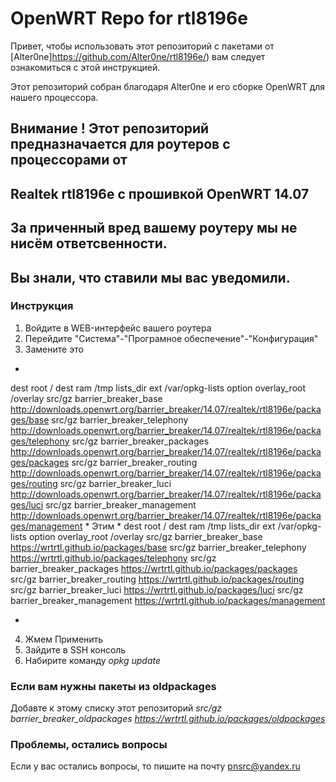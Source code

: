 # OpenWRT Repo for rtl8196e
Привет, чтобы использовать этот репозиторий с пакетами от [Alter0ne]https://github.com/Alter0ne/rtl8196e/) вам следует ознакомиться с этой инструкцией.

Этот репозиторий собран благодаря Alter0ne и его сборке OpenWRT для нашего процессора.

## Внимание ! Этот репозиторий предназначается для роутеров с процессорами от 
## Realtek  rtl8196e с прошивкой OpenWRT 14.07
## За приченный вред вашему роутеру мы не нисём ответсвенности. 
## Вы знали, что ставили мы вас уведомили.

### Инструкция
1. Войдите в WEB-интерфейс вашего роутера
2. Перейдите "Система"-"Програмное обеспечение"-"Конфигурация"
3. Замените это
  *
  dest root /
dest ram /tmp
lists_dir ext /var/opkg-lists
option overlay_root /overlay
src/gz barrier_breaker_base http://downloads.openwrt.org/barrier_breaker/14.07/realtek/rtl8196e/packages/base
src/gz barrier_breaker_telephony http://downloads.openwrt.org/barrier_breaker/14.07/realtek/rtl8196e/packages/telephony
src/gz barrier_breaker_packages http://downloads.openwrt.org/barrier_breaker/14.07/realtek/rtl8196e/packages/packages
src/gz barrier_breaker_routing http://downloads.openwrt.org/barrier_breaker/14.07/realtek/rtl8196e/packages/routing
src/gz barrier_breaker_luci http://downloads.openwrt.org/barrier_breaker/14.07/realtek/rtl8196e/packages/luci
src/gz barrier_breaker_management http://downloads.openwrt.org/barrier_breaker/14.07/realtek/rtl8196e/packages/management
  *
  Этим
  *
  dest root /
dest ram /tmp
lists_dir ext /var/opkg-lists
option overlay_root /overlay
src/gz barrier_breaker_base https://wrtrtl.github.io/packages/base
src/gz barrier_breaker_telephony https://wrtrtl.github.io/packages/telephony
src/gz barrier_breaker_packages https://wrtrtl.github.io/packages/packages
src/gz barrier_breaker_routing https://wrtrtl.github.io/packages/routing
src/gz barrier_breaker_luci https://wrtrtl.github.io/packages/luci
src/gz barrier_breaker_management https://wrtrtl.github.io/packages/management

  *
4. Жмем Применить
5. Зайдите в SSH консоль
6. Набирите команду *opkg update*

### Если вам нужны пакеты из oldpackages
Добавте к этому списку этот репозиторий
*src/gz barrier_breaker_oldpackages https://wrtrtl.github.io/packages/oldpackages*

### Проблемы, остались вопросы

Если у вас остались вопросы, то пишите на почту pnsrc@yandex.ru
